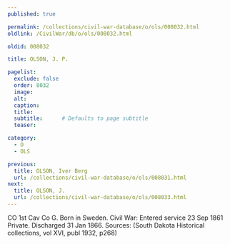```yaml
---
published: true

permalink: /collections/civil-war-database/o/ols/008032.html
oldlink: /CivilWar/db/o/ols/008032.html

oldid: 008032

title: OLSON, J. P.

pagelist:
  exclude: false
  order: 8032
  image: 
  alt:
  caption:
  title:
  subtitle:      # Defaults to page subtitle
  teaser:

category: 
  - O 
  - OLS

previous:
  title: OLSON, Iver Berg
  url: /collections/civil-war-database/o/ols/008031.html  
next:
  title: OLSON, J.
  url: /collections/civil-war-database/o/ols/008033.html   
---
```

CO 1st Cav Co G. Born in Sweden. Civil War: Entered service 23 Sep 1861 Private. Discharged 31 Jan 1866. Sources: (South Dakota Historical collections, vol XVI, publ 1932, p268)